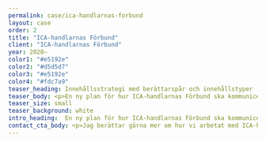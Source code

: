 ```yaml
---
permalink: case/ica-handlarnas-forbund
layout: case
order: 2
title: "ICA-handlarnas Förbund"
client: "ICA-handlarnas Förbund"
year: 2020–
color1: "#e5192e"
color2: "#d5d5d7"
color3: "#e5192e"
color4: "#fdc7a9"
teaser_heading: Innehållsstrategi med berättarspår och innehållstyper
teaser_body: <p>En ny plan för hur ICA-handlarnas Förbund ska kommunicera med sina målgrupper.</p>
teaser_size: small
teaser_background: white
intro_heading:  En ny plan för hur ICA-handlarnas Förbund ska kommunicera med sina målgrupper.
contact_cta_body: <p>Jag berättar gärna mer om hur vi arbetat med ICA-handlarnas Förbund och hur vi kan hjälpa er.</p>
---
```


